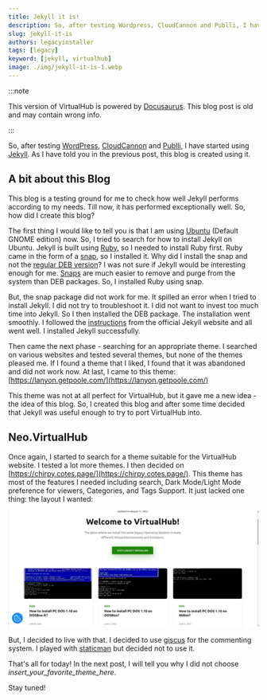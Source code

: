 ```yaml
---
title: Jekyll it is!
description: So, after testing Wordpress, CloudCannon and Publli, I have started using Jekyll. As I have told you in the previous post, this blog is created using it.
slug: jekyll-it-is
authors: legacyinstaller
tags: [legacy]
keyword: [jekyll, virtualhub]
image: ./img/jekyll-it-is-1.webp
---
```


:::note

This version of VirtualHub is powered by [Docusaurus](https://docusaurus.io/). This blog post is old and may contain wrong info.

:::

So, after testing [WordPress](https://wordpress.org/), [CloudCannon](https://cloudcannon.com/) and [Publli](https://getpublii.com/), I have started using [Jekyll](https://jekyllrb.com/). As I have told you in the previous post, this blog is created using it.

<!-- truncate -->

## A bit about this Blog

This blog is a testing ground for me to check how well Jekyll performs according to my needs. Till now, it has performed exceptionally well. So, how did I create this blog?

The first thing I would like to tell you is that I am using [Ubuntu](https://ubuntu.com/) (Default GNOME edition) now. So, I tried to search for how to install Jekyll on Ubuntu. Jekyll is built using [Ruby](https://www.ruby-lang.org/), so I needed to install Ruby first. Ruby came in the form of a [snap](https://snapcraft.io/ruby), so I installed it. Why did I install the snap and not the [regular DEB version](https://packages.ubuntu.com/jammy/ruby-full)? I was not sure if Jekyll would be interesting enough for me. [Snaps](https://snapcraft.io/) are much easier to remove and purge from the system than DEB packages. So, I installed Ruby using snap.

But, the snap package did not work for me. It spilled an error when I tried to install Jekyll. I did not try to troubleshoot it. I did not want to invest too much time into Jekyll. So I then installed the DEB package. The installation went smoothly. I followed the [instructions](https://jekyllrb.com/docs/) from the official Jekyll website and all went well. I installed Jekyll successfully.

Then came the next phase - searching for an appropriate theme. I searched on various websites and tested several themes, but none of the themes pleased me. If I found a theme that I liked, I found that it was abandoned and did not work now. At last, I came to this theme: [https://lanyon.getpoole.com/](https://lanyon.getpoole.com/)

This theme was not at all perfect for VirtualHub, but it gave me a new idea - the idea of this blog. So, I created this blog and after some time decided that Jekyll was useful enough to try to port VirtualHub into.

## Neo.VirtualHub

Once again, I started to search for a theme suitable for the VirtualHub website. I tested a lot more themes. I then decided on [https://chirpy.cotes.page/](https://chirpy.cotes.page/). This theme has most of the features I needed including search, Dark Mode/Light Mode preference for viewers, Categories, and Tags Support. It just lacked one thing: the layout I wanted:

![VirtualHub Publii layout](./img/jekyll-it-is-1.webp)

But, I decided to live with that. I decided to use [giscus](https://giscus.app/) for the commenting system. I played with [staticman](https://staticman.net/) but decided not to use it.

That's all for today!
In the next post, I will tell you why I did not choose _insert_your_favorite_theme_here_.

Stay tuned!
